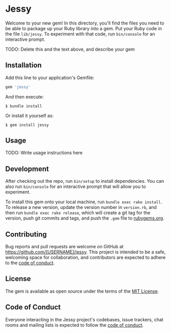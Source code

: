 # Jessy

Welcome to your new gem! In this directory, you'll find the files you need to be able to package up your Ruby library into a gem. Put your Ruby code in the file `lib/jessy`. To experiment with that code, run `bin/console` for an interactive prompt.

TODO: Delete this and the text above, and describe your gem

## Installation

Add this line to your application's Gemfile:

```ruby
gem 'jessy'
```

And then execute:

    $ bundle install

Or install it yourself as:

    $ gem install jessy

## Usage

TODO: Write usage instructions here

## Development

After checking out the repo, run `bin/setup` to install dependencies. You can also run `bin/console` for an interactive prompt that will allow you to experiment.

To install this gem onto your local machine, run `bundle exec rake install`. To release a new version, update the version number in `version.rb`, and then run `bundle exec rake release`, which will create a git tag for the version, push git commits and tags, and push the `.gem` file to [rubygems.org](https://rubygems.org).

## Contributing

Bug reports and pull requests are welcome on GitHub at https://github.com/[USERNAME]/jessy. This project is intended to be a safe, welcoming space for collaboration, and contributors are expected to adhere to the [code of conduct](https://github.com/[USERNAME]/jessy/blob/master/CODE_OF_CONDUCT.md).


## License

The gem is available as open source under the terms of the [MIT License](https://opensource.org/licenses/MIT).

## Code of Conduct

Everyone interacting in the Jessy project's codebases, issue trackers, chat rooms and mailing lists is expected to follow the [code of conduct](https://github.com/[USERNAME]/jessy/blob/master/CODE_OF_CONDUCT.md).
